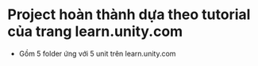 # Project hoàn thành dựa theo tutorial của trang learn.unity.com
* Gồm 5 folder ứng với 5 unit trên learn.unity.com
